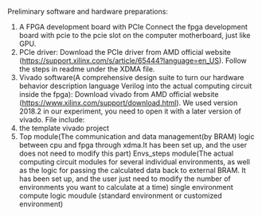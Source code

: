 Preliminary software and hardware preparations:
1. A FPGA development board with PCIe
        Connect the fpga development board with pcie to the pcie slot on the computer motherboard, just like GPU.
2. PCIe driver: 
        Download the PCIe driver from AMD official website 
        (https://support.xilinx.com/s/article/65444?language=en_US). 
        Follow the steps in readme under the XDMA file.
3. Vivado software(A comprehensive design suite to turn our hardware behavior description language Verilog into the actual computing circuit inside the fpga):
        Download vivado from AMD official website (https://www.xilinx.com/support/download.html).
        We used version 2018.2 in our experiment, you need to open it with a later version of vivado.
File include:
1. the template vivado project
2. Top module(The communication and data management(by BRAM) logic between cpu and fpga through xdma.It has been set up, and the user does not need to modify this part)
        Envs_steps module(The actual computing circuit modules for several individual environments, as well as the logic for passing the calculated data back to external BRAM. It has been set up, and the user just need to modify the number of environments you want to calculate at a time)
            single environment compute logic moudule (standard environment or customized environment)
